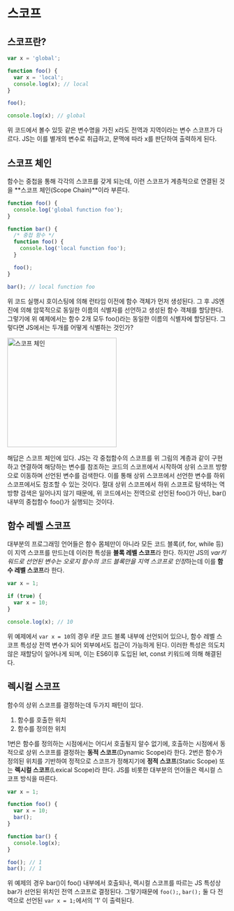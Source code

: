# 스코프
## 스코프란?
```javascript
var x = 'global';

function foo() {
  var x = 'local';
  console.log(x); // local
}

foo();

console.log(x); // global
```
위 코드에서 볼수 있듯 같은 변수명을 가진 x라도 전역과 지역이라는 변수 스코프가 다르다. JS는 이를 별개의 변수로 취급하고, 문맥에 따라 x를 판단하여 출력하게 된다.

## 스코프 체인
함수는 중첩을 통해 각각의 스코프를 갖게 되는데, 이런 스코프가 계층적으로 연결된 것을 **스코프 체인(Scope Chain)**이라 부른다.
```javascript
function foo() {
  console.log('global function foo');
}

function bar() {
  /* 중첩 함수 */
  function foo() {
    console.log('local function foo');
  }

  foo();
}

bar(); // local function foo
```
위 코드 실행시 호이스팅에 의해 런타임 이전에 함수 객체가 먼저 생성된다. 그 후 JS엔진에 의해 암묵적으로 동일한 이름의 식별자를 선언하고 생성된 함수 객체를 할당한다. 그렇기에 위 예제에서는 함수 2개 모두 foo()라는 동일한 이름의 식별자에 할당된다. 그렇다면 JS에서는 두개를 어떻게 식별하는 것인가?

<img width="250" alt="스코프 체인" src="https://github.com/ljs5960/MyBookList/assets/54578316/e43a41dd-33d6-40d1-8cf5-381ecff63d62">

해답은 스코프 체인에 있다. JS는 각 중첩함수의 스코프를 위 그림의 계층과 같이 구현하고 연결하여 해당하는 변수를 참조하는 코드의 스코프에서 시작하여 상위 스코프 방향으로 이동하며 선언된 변수를 검색한다. 이를 통해 상위 스코프에서 선언한 변수를 하위 스코프에서도 참조할 수 있는 것이다. 절대 상위 스코프에서 하위 스코프로 탐색하는 역방향 검색은 일어나지 않기 때문에, 위 코드에서는 전역으로 선언된 foo()가 아닌, bar() 내부의 중첩함수 foo()가 실행되는 것이다.

## 함수 레벨 스코프
대부분의 프로그래밍 언어들은 함수 몸체만이 아니라 모든 코드 블록(if, for, while 등)이 지역 스코프를 만드는데 이러한 특성을 **블록 레벨 스코프**라 한다. 하지만 JS의 *var키워드로 선언된 변수는 오로지 함수의 코드 블록만을 지역 스코프로 인정*하는데 이를 **함수 레벨 스코프**라 한다.
```javascript
var x = 1;

if (true) {
  var x = 10;
}

console.log(x); // 10
```
위 예제에서 ```var x = 10```의 경우 if문 코드 블록 내부에 선언되어 있으나, 함수 레벨 스코프 특성상 전역 변수가 되어 외부에서도 접근이 가능하게 된다. 이러한 특성은 의도치 않은 재할당이 일어나게 되며, 이는 ES6이후 도입된 let, const 키워드에 의해 해결된다.

## 렉시컬 스코프
함수의 상위 스코프를 결정하는데 두가지 패턴이 있다.
1. 함수를 호출한 위치
2. 함수를 정의한 위치

1번은 함수를 정의하는 시점에서는 어디서 호출될지 알수 없기에, 호출하는 시점에서 동적으로 상위 스코프를 결정하는 **동적 스코프**(Dynamic Scope)라 한다. 2번은 함수가 정의된 위치를 기반하여 정적으로 스코프가 정해지기에 **정적 스코프**(Static Scope) 또는 **렉시컬 스코프**(Lexical Scope)라 한다. JS를 비롯한 대부분의 언어들은 렉시컬 스코프 방식을 따른다.
```javascript
var x = 1;

function foo() {
  var x = 10;
  bar();
}

function bar() {
  console.log(x);
}

foo(); // 1
bar(); // 1
```
위 예제의 경우 bar()이 foo() 내부에서 호출되나, 렉시컬 스코프를 따르는 JS 특성상 bar가 선언된 위치인 전역 스코프로 결정된다. 그렇기때문에 ```foo();```, ```bar();``` 둘 다 전역으로 선언된 ```var x = 1;```에서의 '1' 이 출력된다.
